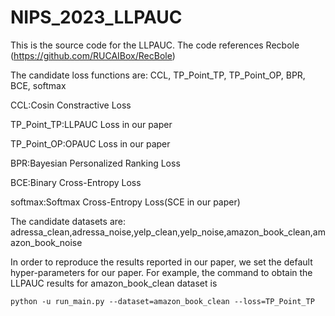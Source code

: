 
# NIPS_2023_LLPAUC
This is the source code for the LLPAUC. The code references Recbole (https://github.com/RUCAIBox/RecBole)

The candidate loss functions are: CCL, TP_Point_TP, TP_Point_OP, BPR, BCE, softmax

CCL:Cosin Constractive Loss

TP_Point_TP:LLPAUC Loss in our paper

TP_Point_OP:OPAUC Loss in our paper

BPR:Bayesian Personalized Ranking Loss

BCE:Binary Cross-Entropy Loss

softmax:Softmax Cross-Entropy Loss(SCE in our paper)

The candidate datasets are: adressa_clean,adressa_noise,yelp_clean,yelp_noise,amazon_book_clean,amazon_book_noise

In order to reproduce the results reported in our paper, we set the default hyper-parameters for our paper.
For example, the command to obtain the LLPAUC results for amazon_book_clean dataset is

``
python -u run_main.py --dataset=amazon_book_clean --loss=TP_Point_TP
``

